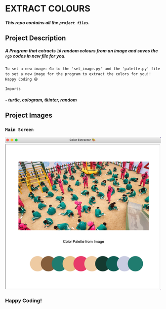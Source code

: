 # EXTRACT COLOURS 

##### This repo contains all the `project files`.

## Project Description

##### A Program that extracts `10` random colours from an image and saves the `rgb` codes in new file for you. 

`To set a new image: Go to the 'set_image.py' and the 'palette.py' file
to set a new image for the program to extract the colors for you!! Happy Coding 😄 `

`Imports`
##### - turtle, cologram, tkinter, random

## Project Images

### `Main Screen`
<img src="https://github.com/DavidDanso/extract-color/blob/master/images/UI.png" width=600 />

### Happy Coding!
